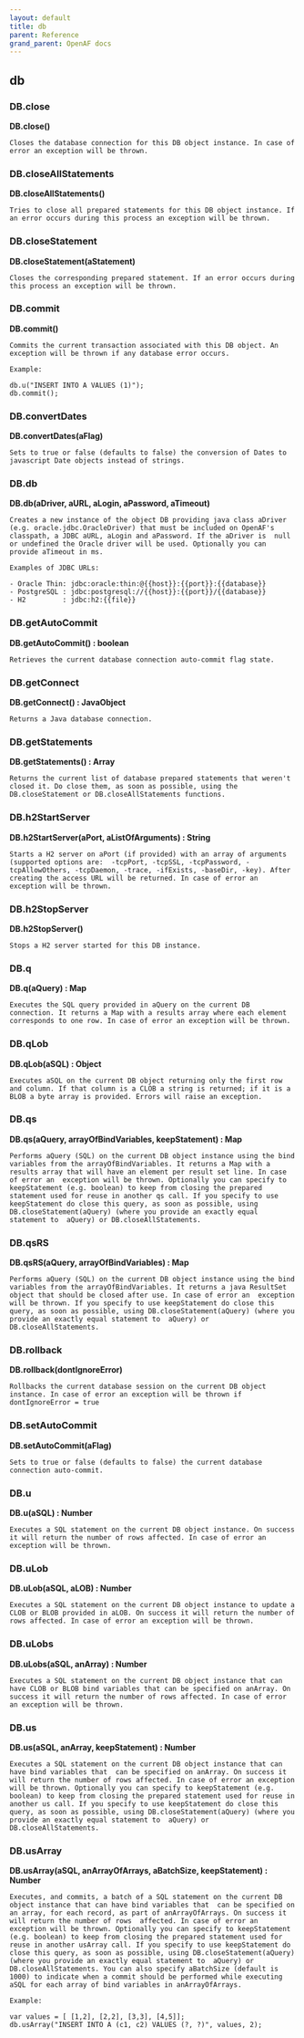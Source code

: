 ```yaml
---
layout: default
title: db
parent: Reference
grand_parent: OpenAF docs
---
```



## db

### DB.close

__DB.close()__

````
Closes the database connection for this DB object instance. In case of error an exception will be thrown.
````
### DB.closeAllStatements

__DB.closeAllStatements()__

````
Tries to close all prepared statements for this DB object instance. If an error occurs during this process an exception will be thrown.
````
### DB.closeStatement

__DB.closeStatement(aStatement)__

````
Closes the corresponding prepared statement. If an error occurs during this process an exception will be thrown.
````
### DB.commit

__DB.commit()__

````
Commits the current transaction associated with this DB object. An exception will be thrown if any database error occurs.

Example:

db.u("INSERT INTO A VALUES (1)");
db.commit();

````
### DB.convertDates

__DB.convertDates(aFlag)__

````
Sets to true or false (defaults to false) the conversion of Dates to javascript Date objects instead of strings.
````
### DB.db

__DB.db(aDriver, aURL, aLogin, aPassword, aTimeout)__

````
Creates a new instance of the object DB providing java class aDriver (e.g. oracle.jdbc.OracleDriver) that must be included on OpenAF's classpath, a JDBC aURL, aLogin and aPassword. If the aDriver is  null or undefined the Oracle driver will be used. Optionally you can provide aTimeout in ms.

Examples of JDBC URLs:

- Oracle Thin: jdbc:oracle:thin:@{{host}}:{{port}}:{{database}}
- PostgreSQL : jdbc:postgresql://{{host}}:{{port}}/{{database}}
- H2         : jdbc:h2:{{file}}
````
### DB.getAutoCommit

__DB.getAutoCommit() : boolean__

````
Retrieves the current database connection auto-commit flag state.
````
### DB.getConnect

__DB.getConnect() : JavaObject__

````
Returns a Java database connection.
````
### DB.getStatements

__DB.getStatements() : Array__

````
Returns the current list of database prepared statements that weren't closed it. Do close them, as soon as possible, using the DB.closeStatement or DB.closeAllStatements functions.
````
### DB.h2StartServer

__DB.h2StartServer(aPort, aListOfArguments) : String__

````
Starts a H2 server on aPort (if provided) with an array of arguments (supported options are:  -tcpPort, -tcpSSL, -tcpPassword, -tcpAllowOthers, -tcpDaemon, -trace, -ifExists, -baseDir, -key). After creating the access URL will be returned. In case of error an exception will be thrown.
````
### DB.h2StopServer

__DB.h2StopServer()__

````
Stops a H2 server started for this DB instance.
````
### DB.q

__DB.q(aQuery) : Map__

````
Executes the SQL query provided in aQuery on the current DB connection. It returns a Map with a results array where each element corresponds to one row. In case of error an exception will be thrown.
````
### DB.qLob

__DB.qLob(aSQL) : Object__

````
Executes aSQL on the current DB object returning only the first row and column. If that column is a CLOB a string is returned; if it is a BLOB a byte array is provided. Errors will raise an exception.
````
### DB.qs

__DB.qs(aQuery, arrayOfBindVariables, keepStatement) : Map__

````
Performs aQuery (SQL) on the current DB object instance using the bind variables from the arrayOfBindVariables. It returns a Map with a results array that will have an element per result set line. In case of error an  exception will be thrown. Optionally you can specify to keepStatement (e.g. boolean) to keep from closing the prepared statement used for reuse in another qs call. If you specify to use keepStatement do close this query, as soon as possible, using DB.closeStatement(aQuery) (where you provide an exactly equal statement to  aQuery) or DB.closeAllStatements.
````
### DB.qsRS

__DB.qsRS(aQuery, arrayOfBindVariables) : Map__

````
Performs aQuery (SQL) on the current DB object instance using the bind variables from the arrayOfBindVariables. It returns a java ResultSet object that should be closed after use. In case of error an  exception will be thrown. If you specify to use keepStatement do close this query, as soon as possible, using DB.closeStatement(aQuery) (where you provide an exactly equal statement to  aQuery) or DB.closeAllStatements.
````
### DB.rollback

__DB.rollback(dontIgnoreError)__

````
Rollbacks the current database session on the current DB object instance. In case of error an exception will be thrown if dontIgnoreError = true
````
### DB.setAutoCommit

__DB.setAutoCommit(aFlag)__

````
Sets to true or false (defaults to false) the current database connection auto-commit.
````
### DB.u

__DB.u(aSQL) : Number__

````
Executes a SQL statement on the current DB object instance. On success it will return the number of rows affected. In case of error an exception will be thrown.
````
### DB.uLob

__DB.uLob(aSQL, aLOB) : Number__

````
Executes a SQL statement on the current DB object instance to update a CLOB or BLOB provided in aLOB. On success it will return the number of rows affected. In case of error an exception will be thrown.
````
### DB.uLobs

__DB.uLobs(aSQL, anArray) : Number__

````
Executes a SQL statement on the current DB object instance that can have CLOB or BLOB bind variables that can be specified on anArray. On success it will return the number of rows affected. In case of error an exception will be thrown.
````
### DB.us

__DB.us(aSQL, anArray, keepStatement) : Number__

````
Executes a SQL statement on the current DB object instance that can have bind variables that  can be specified on anArray. On success it will return the number of rows affected. In case of error an exception will be thrown. Optionally you can specify to keepStatement (e.g. boolean) to keep from closing the prepared statement used for reuse in another us call. If you specify to use keepStatement do close this query, as soon as possible, using DB.closeStatement(aQuery) (where you provide an exactly equal statement to  aQuery) or DB.closeAllStatements.
````
### DB.usArray

__DB.usArray(aSQL, anArrayOfArrays, aBatchSize, keepStatement) : Number__

````
Executes, and commits, a batch of a SQL statement on the current DB object instance that can have bind variables that  can be specified on an array, for each record, as part of anArrayOfArrays. On success it will return the number of rows  affected. In case of error an exception will be thrown. Optionally you can specify to keepStatement (e.g. boolean) to keep from closing the prepared statement used for reuse in another usArray call. If you specify to use keepStatement do close this query, as soon as possible, using DB.closeStatement(aQuery) (where you provide an exactly equal statement to  aQuery) or DB.closeAllStatements. You can also specify aBatchSize (default is 1000) to indicate when a commit should be performed while executing aSQL for each array of bind variables in anArrayOfArrays.

Example:

var values = [ [1,2], [2,2], [3,3], [4,5]];
db.usArray("INSERT INTO A (c1, c2) VALUES (?, ?)", values, 2);


````
